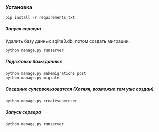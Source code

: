 ### Установка
```
pip install -r requirements.txt
```
##### Запуск сервера
Удалить базу данных sqlite3.db, потом создать миграции.
```
python manage.py runserver
```
##### Подготовка базы данных
```
python manage.py makemigrations post
python manage.py migrate
```
##### Создание супервользователя (Хотяяя, возможно там уже создан)
```
python manage.py createsuperuser
```
##### Запуск сервера
```
python manage.py runserver
```
